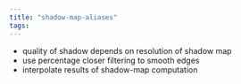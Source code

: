 ```yaml
---
title: "shadow-map-aliases"
tags: 
---
```


- quality of shadow depends on resolution of shadow map
- use percentage closer filtering to smooth edges
- interpolate results of shadow-map computation